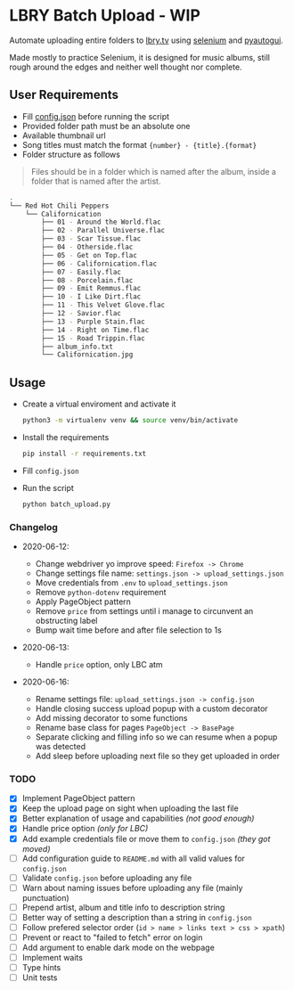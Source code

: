 # LBRY Batch Upload - WIP

Automate uploading entire folders to [lbry.tv] using [selenium] and [pyautogui].

Made mostly to practice Selenium, it is designed for music albums, still rough around
the edges and neither well thought nor complete.

## User Requirements

- Fill [config.json] before running the script
- Provided folder path must be an absolute one
- Available thumbnail url
- Song titles must match the format `{number} - {title}.{format}`
- Folder structure as follows

> Files should be in a folder which is named after the album, inside a
> folder that is named after the artist.

```bash
.
└── Red Hot Chili Peppers
    └── Californication
        ├── 01 - Around the World.flac
        ├── 02 - Parallel Universe.flac
        ├── 03 - Scar Tissue.flac
        ├── 04 - Otherside.flac
        ├── 05 - Get on Top.flac
        ├── 06 - Californication.flac
        ├── 07 - Easily.flac
        ├── 08 - Porcelain.flac
        ├── 09 - Emit Remmus.flac
        ├── 10 - I Like Dirt.flac
        ├── 11 - This Velvet Glove.flac
        ├── 12 - Savior.flac
        ├── 13 - Purple Stain.flac
        ├── 14 - Right on Time.flac
        ├── 15 - Road Trippin.flac
        ├── album_info.txt
        └── Californication.jpg
```

## Usage

- Create a virtual enviroment and activate it

    ```sh
    python3 -m virtualenv venv && source venv/bin/activate
    ```

- Install the requirements

    ```sh
    pip install -r requirements.txt
    ```

- Fill `config.json`

- Run the script

    ```sh
    python batch_upload.py
    ```

### Changelog

- 2020-06-12:
  - Change webdriver yo improve speed: `Firefox -> Chrome`
  - Change settings file name: `settings.json -> upload_settings.json`
  - Move credentials from `.env` to `upload_settings.json`
  - Remove `python-dotenv` requirement
  - Apply PageObject pattern
  - Remove `price` from settings until i manage to circunvent an obstructing label
  - Bump wait time before and after file selection to 1s

- 2020-06-13:
  - Handle `price` option, only LBC atm

- 2020-06-16:
  - Rename settings file: `upload_settings.json -> config.json`
  - Handle closing success upload popup with a custom decorator
  - Add missing decorator to some functions
  - Rename base class for pages `PageObject -> BasePage`
  - Separate clicking and filling info so we can resume when a popup was detected
  - Add sleep before uploading next file so they get uploaded in order

### TODO

- [x] Implement PageObject pattern
- [x] Keep the upload page on sight when uploading the last file
- [x] Better explanation of usage and capabilities _(not good enough)_
- [x] Handle price option _(only for LBC)_
- [x] Add example credentials file or move them to `config.json` _(they got moved)_
- [ ] Add configuration guide to `README.md` with all valid values for `config.json`
- [ ] Validate `config.json` before uploading any file
- [ ] Warn about naming issues before uploading any file (mainly punctuation)
- [ ] Prepend artist, album and title info to description string
- [ ] Better way of setting a description than a string in `config.json`
- [ ] Follow prefered selector order (`id > name > links text > css > xpath`)
- [ ] Prevent or react to "failed to fetch" error on login
- [ ] Add argument to enable dark mode on the webpage
- [ ] Implement waits
- [ ] Type hints
- [ ] Unit tests

[lbry.tv]: https://lbry.tv/
[selenium]: https://github.com/SeleniumHQ/selenium
[pyautogui]: https://github.com/asweigart/pyautogui
[config.json]: config.json
